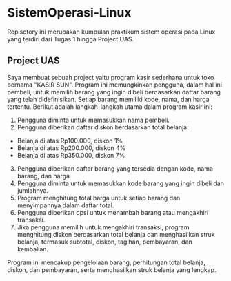 # SistemOperasi-Linux
Repisotory ini merupakan kumpulan praktikum sistem operasi pada Linux yang terdiri dari Tugas 1 hingga Project UAS.

## Project UAS
Saya membuat sebuah project yaitu program kasir sederhana untuk toko bernama "KASIR SUN". Program ini memungkinkan pengguna, dalam hal ini pembeli, untuk memilih barang yang ingin dibeli berdasarkan daftar barang yang telah didefinisikan. Setiap barang memiliki kode, nama, dan harga tertentu. Berikut adalah langkah-langkah utama dalam program kasir ini:

1. Pengguna diminta untuk memasukkan nama pembeli.
2. Pengguna diberikan daftar diskon berdasarkan total belanja:
- Belanja di atas Rp100.000, diskon 1%
- Belanja di atas Rp200.000, diskon 4%
- Belanja di atas Rp350.000, diskon 7%
3. Pengguna diberikan daftar barang yang tersedia dengan kode, nama barang, dan harga.
4. Pengguna diminta untuk memasukkan kode barang yang ingin dibeli dan jumlahnya.
5. Program menghitung total harga untuk setiap barang dan menyimpannya dalam daftar total.
6. Pengguna diberikan opsi untuk menambah barang atau mengakhiri transaksi.
7. Jika pengguna memilih untuk mengakhiri transaksi, program menghitung diskon berdasarkan total belanja dan menghasilkan struk belanja, termasuk subtotal, diskon, tagihan, pembayaran, dan kembalian.

Program ini mencakup pengelolaan barang, perhitungan total belanja, diskon, dan pembayaran, serta menghasilkan struk belanja yang lengkap.
